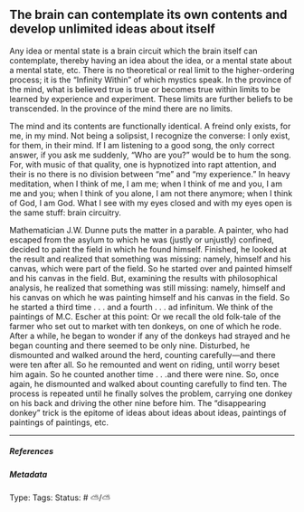 ## The brain can contemplate its own contents and develop unlimited ideas about itself   # 

Any idea or mental state is a brain circuit which the brain itself can contemplate, thereby having an idea about the idea, or a mental state about a mental state, etc. There is no theoretical or real limit to the higher-ordering process; it is the “Infinity Within” of which mystics speak. In the province of the mind, what is believed true is true or becomes true within limits to be learned by experience and experiment. These limits are further beliefs to be transcended. In the province of the mind there are no limits.

The mind and its contents are functionally identical. A freind only exists, for me, in my mind. Not being a solipsist, I recognize the converse: I only exist, for them, in their mind. If I am listening to a good song, the only correct answer, if you ask me suddenly, “Who are you?” would be to hum the song. For, with music of that quality, one is hypnotized into rapt attention, and their is no there is no division between “me” and “my experience.” In heavy meditation, when I think of me, I am me; when I think of me and you, I am me and you; when I think of you alone, I am not there anymore; when I think of God, I am God. What I see with my eyes closed and with my eyes open is the same stuff: brain circuitry.

Mathematician J.W. Dunne puts the matter in a parable. A painter, who had escaped from the asylum to which he was (justly or unjustly) confined, decided to paint the field in which he found himself. Finished, he looked at the result and realized that something was missing: namely, himself and his canvas, which were part of the field. So he started over and painted himself and his canvas in the field. But, examining the results with philosophical analysis, he realized that something was still missing: namely, himself and his canvas on which he was painting himself and his canvas in the field. So he started a third time . . . and a fourth . . . ad infinitum. We think of the paintings of M.C. Escher at this point: Or we recall the old folk-tale of the farmer who set out to market with ten donkeys, on one of which he rode. After a while, he began to wonder if any of the donkeys had strayed and he began counting and there seemed to be only nine. Disturbed, he dismounted and walked around the herd, counting carefully—and there were ten after all. So he remounted and went on riding, until worry beset him again. So he counted another time . . .and there were nine. So, once again, he dismounted and walked about counting carefully to find ten. The process is repeated until he finally solves the problem, carrying one donkey on his back and driving the other nine before him. The “disappearing donkey” trick is the epitome of ideas about ideas about ideas, paintings of paintings of paintings, etc. 

___

##### References



##### Metadata

Type: 
Tags:
Status: # ⛅️/⛅️